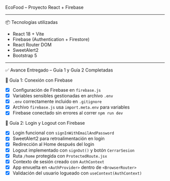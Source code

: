 EcoFood – Proyecto React + Firebase

---

📦 Tecnologías utilizadas

- React 18 + Vite
- Firebase (Authentication + Firestore)
- React Router DOM
- SweetAlert2
- Bootstrap 5

---

✅ Avance Entregado – Guía 1 y Guía 2 Completadas

🔐 Guía 1: Conexión con Firebase

- [x] Configuración de Firebase en `firebase.js`
- [x] Variables sensibles gestionadas en archivo `.env`
- [x] `.env` correctamente incluido en `.gitignore`
- [x] Archivo `firebase.js` usa `import.meta.env` para variables
- [x] Firebase conectado sin errores al correr `npm run dev`

🔑 Guía 2: Login y Logout con Firebase

- [x] Login funcional con `signInWithEmailAndPassword`
- [x] SweetAlert2 para retroalimentación en login
- [x] Redirección al Home después del login
- [x] Logout implementado con `signOut()` y botón `CerrarSesion`
- [x] Ruta `/home` protegida con `ProtectedRoute.jsx`
- [x] Contexto de sesión creado con `AuthContext`
- [x] App envuelta en `<AuthProvider>` dentro de `<BrowserRouter>`
- [x] Validación del usuario logueado con `useContext(AuthContext)`
